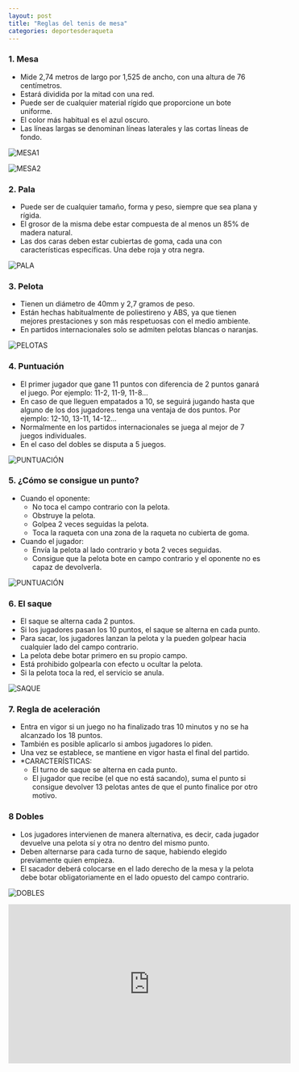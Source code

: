 ```yaml
---
layout: post
title: "Reglas del tenis de mesa"
categories: deportesderaqueta
---
```


### 1. Mesa

- Mide 2,74 metros de largo por 1,525 de ancho, con una altura de 76 centímetros.
- Estará dividida por la mitad con una red.
- Puede ser de cualquier material rígido que proporcione un bote uniforme.
- El color más habitual es el azul oscuro.
- Las líneas largas se denominan líneas laterales y las cortas líneas de fondo.

![MESA1](https://danieledufis.github.io/images_text/tenisdemesa_mesa.gif)

![MESA2](https://danieledufis.github.io/images_text/tenisdemesa_mesa2.jpg)

### 2. Pala

- Puede ser de cualquier tamaño, forma y peso, siempre que sea plana y rígida.
- El grosor de la misma debe estar compuesta de al menos un 85% de madera natural.
- Las dos caras deben estar cubiertas de goma, cada una con características específicas. Una debe roja y otra negra.

![PALA](https://danieledufis.github.io/images_text/tenisdemesa_pala.jpg)

### 3. Pelota

- Tienen un diámetro de 40mm y 2,7 gramos de peso.
- Están hechas habitualmente de poliestireno y ABS, ya que tienen mejores prestaciones y son más respetuosas con el medio ambiente.
- En partidos internacionales solo se admiten pelotas blancas o naranjas.

![PELOTAS](https://danieledufis.github.io/images_text/tenisdemas_pelotas2.jpg)

### 4. Puntuación

- El primer jugador que gane 11 puntos con diferencia de 2 puntos ganará el juego. Por ejemplo: 11-2, 11-9, 11-8…
- En caso de que lleguen empatados a 10, se seguirá jugando hasta que alguno de los dos jugadores tenga una ventaja de dos puntos. Por ejemplo: 12-10, 13-11, 14-12…
- Normalmente en los partidos internacionales se juega al mejor de 7 juegos individuales.
- En el caso del dobles se disputa a 5 juegos.

![PUNTUACIÓN](https://danieledufis.github.io/images_text/tenisdemesa_puntuaci%C3%B3n.jpg)

### 5. ¿Cómo se consigue un punto?

- Cuando el oponente:
  - No toca el campo contrario con la pelota.
  - Obstruye la pelota.
  - Golpea 2 veces seguidas la pelota.
  - Toca la raqueta con una zona de la raqueta no cubierta de goma.
- Cuando el jugador:
  - Envía la pelota al lado contrario y bota 2 veces seguidas.
  - Consigue que la pelota bote en campo contrario y el oponente no es capaz de devolverla.

![PUNTUACIÓN](https://danieledufis.github.io/images_text/tenisdemesa_punto.jpg)

### 6. El saque

- El saque se alterna cada 2 puntos.
- Si los jugadores pasan los 10 puntos, el saque se alterna en cada punto.
- Para sacar, los jugadores lanzan la pelota y la pueden golpear hacia cualquier lado del campo contrario.
- La pelota debe botar primero en su propio campo.
- Está prohibido golpearla con efecto u ocultar la pelota.
- Si la pelota toca la red, el servicio se anula.

![SAQUE](https://danieledufis.github.io/images_text/tenisdemesa_saque.jpg)

### 7. Regla de aceleración

- Entra en vigor si un juego no ha finalizado tras 10 minutos y no se ha alcanzado los 18 puntos.
- También es posible aplicarlo si ambos jugadores lo piden.
- Una vez se establece, se mantiene en vigor hasta el final del partido.
- \*CARACTERÍSTICAS:
  - El turno de saque se alterna en cada punto.
  - El jugador que recibe (el que no está sacando), suma el punto si consigue devolver 13 pelotas antes de que el punto finalice por otro motivo.

### 8 Dobles

- Los jugadores intervienen de manera alternativa, es decir, cada jugador devuelve una pelota sí y otra no dentro del mismo punto.
- Deben alternarse para cada turno de saque, habiendo elegido previamente quien empieza.
- El sacador deberá colocarse en el lado derecho de la mesa y la pelota debe botar obligatoriamente en el lado opuesto del campo contrario.

![DOBLES](https://danieledufis.github.io/images_text/tenisdemesa_dobles.jpg)

<iframe width="560" height="315" src="https://www.youtube.com/embed/5XJR5F_cmVA" frameborder="0" allow="accelerometer; autoplay; encrypted-media; gyroscope; picture-in-picture" allowfullscreen></iframe>
